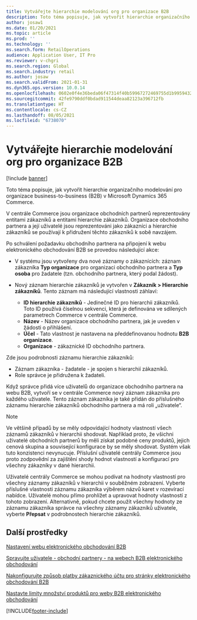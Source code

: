 ```yaml
---
title: Vytvářejte hierarchie modelování org pro organizace B2B
description: Toto téma popisuje, jak vytvořit hierarchie organizačního modelování pro organizace business-to-business (B2B).
author: josaw1
ms.date: 01/20/2021
ms.topic: article
ms.prod: ''
ms.technology: ''
ms.search.form: RetailOperations
audience: Application User, IT Pro
ms.reviewer: v-chgri
ms.search.region: Global
ms.search.industry: retail
ms.author: josaw
ms.search.validFrom: 2021-01-31
ms.dyn365.ops.version: 10.0.14
ms.openlocfilehash: 0602e0f4e36beda06f47314f40b59967272469755d1b9959432e86f407c098e7
ms.sourcegitcommit: 42fe9790ddf0bdad911544deaa82123a396712fb
ms.translationtype: HT
ms.contentlocale: cs-CZ
ms.lasthandoff: 08/05/2021
ms.locfileid: "6738070"
---
```

# <a name="create-org-modeling-hierarchies-for-b2b-organizations"></a>Vytvářejte hierarchie modelování org pro organizace B2B

[!include [banner](../../includes/banner.md)]

Toto téma popisuje, jak vytvořit hierarchie organizačního modelování pro organizace business-to-business (B2B) v Microsoft Dynamics 365 Commerce.

V centrále Commerce jsou organizace obchodních partnerů reprezentovány entitami zákazníků a entitami hierarchie zákazníků. Organizace obchodního partnera a její uživatelé jsou reprezentováni jako zákazníci a hierarchie zákazníků se používají k přidružení těchto zákazníků k sobě navzájem.

Po schválení požadavku obchodního partnera na připojení k webu elektronického obchodování B2B se provedou následující akce:

- V systému jsou vytvořeny dva nové záznamy o zákaznících: záznam zákazníka **Typ organizace** pro organizaci obchodního partnera a **Typ osoba** pro žadatele (tzn. obchodního partnera, který podal žádost).
- Nový záznam hierarchie zákazníků je vytvořen v **Zákazník \> Hierarchie zákazníků**. Tento záznam má následující vlastnosti záhlaví:

    - **ID hierarchie zákazníků** - Jedinečné ID pro hierarchii zákazníků. Toto ID používá číselnou sekvenci, která je definována ve sdílených parametrech Commerce v centrále Commerce.
    - **Název** - Název organizace obchodního partnera, jak je uveden v žádosti o přihlášení.
    - **Účel** - Tato vlastnost je nastavena na předdefinovanou hodnotu **B2B organizace**.
    - **Organizace** - zákaznické ID obchodního partnera.

Zde jsou podrobnosti záznamu hierarchie zákazníků:

- Záznam zákazníka - žadatele - je spojen s hierarchií zákazníků.
- Role správce je přidružena k žadateli.

Když správce přidá více uživatelů do organizace obchodního partnera na webu B2B, vytvoří se v centrále Commerce nový záznam zákazníka pro každého uživatele. Tento záznam zákazníka je také přidán do příslušného záznamu hierarchie zákazníků obchodního partnera a má roli „uživatele“.

> [!NOTE]
> Ve většině případů by se měly odpovídající hodnoty vlastností všech záznamů zákazníků v hierarchii shodovat. Například proto, že všichni uživatelé obchodních partnerů by měli získat podobné ceny produktů, jejich cenová skupina a související konfigurace by se měly shodovat. Systém však tuto konzistenci nevynucuje. Příslušní uživatelé centrály Commerce jsou proto zodpovědní za zajištění shody hodnot vlastností a konfigurací pro všechny zákazníky v dané hierarchii.

Uživatelé centrály Commerce se mohou podívat na hodnoty vlastností pro všechny záznamy zákazníků v hierarchii v souběžném zobrazení. Vyberte příslušné vlastnosti záznamu zákazníka výběrem názvů karet v rozevírací nabídce. Uživatelé mohou přímo prohlížet a upravovat hodnoty vlastností z tohoto zobrazení. Alternativně, pokud chcete použít všechny hodnoty ze záznamu zákazníka správce na všechny záznamy zákazníků uživatele, vyberte **Přepsat** v podrobnostech hierarchie zákazníků.

## <a name="additional-resources"></a>Další prostředky

[Nastavení webu elektronického obchodování B2B](set-up-b2b-site.md)

[Spravujte uživatele - obchodní partnery - na webech B2B elektronického obchodování](manage-b2b-users.md)

[Nakonfigurujte způsob platby zákaznického účtu pro stránky elektronického obchodování B2B](payment-method.md)

[Nastavte limity množství produktů pro weby B2B elektronického obchodování](quantity-limits.md)


[!INCLUDE[footer-include](../../includes/footer-banner.md)]